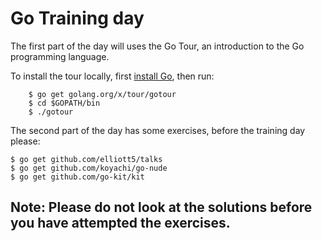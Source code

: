 # Go Training day

The first part of the day will uses the Go Tour, an introduction to the Go programming language.

To install the tour locally, first [install Go](https://golang.org/doc/install), then run:
```
	$ go get golang.org/x/tour/gotour
	$ cd $GOPATH/bin
	$ ./gotour
```

The second part of the day has some exercises, before the training day please:

```
$ go get github.com/elliott5/talks
$ go get github.com/koyachi/go-nude
$ go get github.com/go-kit/kit
```

## Note: Please do not look at the solutions before you have attempted the exercises.
